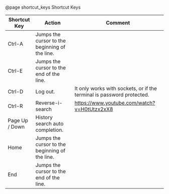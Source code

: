 @page shortcut_keys Shortcut Keys

| Shortcut Key   | Action                                         | Comment                                                               |
|----------------|------------------------------------------------|-----------------------------------------------------------------------|
| Ctrl-A         | Jumps the cursor to the beginning of the line. |                                                                       |
| Ctrl-E         | Jumps the cursor to the end of the line.       |                                                                       |
| Ctrl-D         | Log out.                                       | It only works with sockets, or if the terminal is password protected. |
| Ctrl-R         | Reverse-i-search                               | https://www.youtube.com/watch?v=H0tUtzx2xX8                           |
| Page Up / Down | History search auto completion.                |                                                                       |
| Home           | Jumps the cursor to the beginning of the line. |                                                                       |
| End            | Jumps the cursor to the end of the line.       |                                                                       |